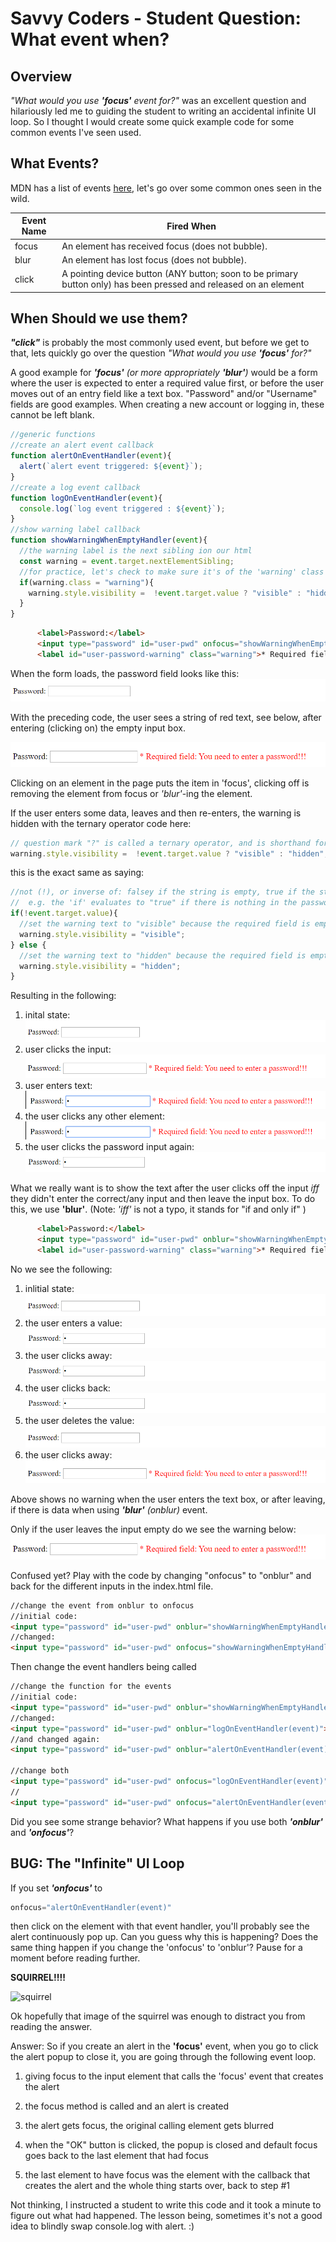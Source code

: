 # Savvy Coders - Student Question: What event when?

## Overview

*"What would you use **'focus'** event for?"* was an excellent question and hilariously led me to guiding the student to writing an accidental infinite UI loop. So I thought I would create some quick example code for some common events I've seen used.

## What Events?

MDN has a list of events [here](https://developer.mozilla.org/en-US/docs/Web/Events), let's go over some common ones seen in the wild.

| Event Name  | Fired When  |
|---|---|
| focus | An element has received focus (does not bubble). |
| blur |  An element has lost focus (does not bubble). |
| click | A pointing device button (ANY button; soon to be primary button only) has been pressed and released on an element |

## When Should we use them?

***"click"*** is probably the most commonly used event, but before we get to that, lets quickly go over the question *"What would you use **'focus'** for?"*

A good example for ***'focus'*** *(or more appropriately **'blur'**)* would be a form where the user is expected to enter a required value first, or before the user moves out of an entry field like a text box. "Password" and/or "Username" fields are good examples. When creating a new account or logging in, these cannot be left blank.


```javascript
//generic functions
//create an alert event callback
function alertOnEventHandler(event){
  alert(`alert event triggered: ${event}`);
}
//create a log event callback
function logOnEventHandler(event){
  console.log(`log event triggered : ${event}`);
}
//show warning label callback
function showWarningWhenEmptyHandler(event){
  //the warning label is the next sibling ion our html
  const warning = event.target.nextElementSibling;
  //for practice, let's check to make sure it's of the 'warning' class
  if(warning.class = "warning"){
    warning.style.visibility =  !event.target.value ? "visible" : "hidden";
  }
}
```

```html
      <label>Password:</label>
      <input type="password" id="user-pwd" onfocus="showWarningWhenEmptyHandler(event)">
      <label id="user-password-warning" class="warning">* Required field: You need to enter a password!!!</label><br><br>
```
When the form loads, the password field looks like this:
![empty password, warning](images/password-no-value-no-warn.png)

With the preceding code, the user sees a string of red text, see below, after entering (clicking on) the empty input box.

![empty password, warning](images/password-no-value-warn.png)

Clicking on an element in the page puts the item in 'focus', clicking off is removing the element from focus or *'blur'*-ing the element.

If the user enters some data, leaves and then re-enters, the warning is hidden with the ternary operator code here:

```javascript
// question mark "?" is called a ternary operator, and is shorthand for simple if statements. let <some variable> = <conditional> ? <result returned if true> : <result returned if false>
warning.style.visibility =  !event.target.value ? "visible" : "hidden";
```

this is the exact same as saying:

```javascript
//not (!), or inverse of: falsey if the string is empty, true if the string has data
//  e.g. the 'if' evaluates to "true" if there is nothing in the password box
if(!event.target.value){
  //set the warning text to "visible" because the required field is empty
  warning.style.visibility = "visible";
} else {
  //set the warning text to "hidden" because the required field is empty
  warning.style.visibility = "hidden";
}

```

Resulting in the following:

1) inital state:
![empty password, warning](images/password-no-value-no-warn.png)
2) user clicks the input:
![empty password, warning](images/password-no-value-warn.png)
3) user enters text:
![empty password, warning](images/password-value-warn.png)
4) the user clicks any other element:
![empty password, warning](images/password-value-warn.png)
5) the user clicks the password input again:
![empty password, warning](images/password-value-no-warn.png)

What we really want is to show the text after the user clicks off the input *iff* they didn't enter the correct/any input and then leave the input box.  To do this, we use **'blur'**. (Note: *'iff'* is not a typo, it stands for "if and only if" )

```html
      <label>Password:</label>
      <input type="password" id="user-pwd" onblur="showWarningWhenEmptyHandler(event)">
      <label id="user-password-warning" class="warning">* Required field: You need to enter a password!!!</label><br><br>
```
No we see the following:
1) inlitial state:
![empty password, warning](images/password-no-value-no-warn.png)
2) the user enters a value:
![empty password, warning](images/password-value-no-warn.png)
3) the user clicks away:
![empty password, warning](images/password-value-no-warn.png)
4) the user clicks back:
![empty password, warning](images/password-value-no-warn.png)
5) the user deletes the value:
![empty password, warning](images/password-no-value-no-warn.png)
6) the user clicks away:
![empty password, warning](images/password-no-value-warn.png)

Above shows no warning when the user enters the text box, or after leaving, if there is data when using ***'blur'*** *(onblur)* event.

Only if the user leaves the input empty do we see the warning below:
![empty password, warning](images/password-no-value-warn.png)

Confused yet? Play with the code by changing "onfocus" to "onblur" and back for the different inputs in the index.html file.
```html
//change the event from onblur to onfocus
//initial code:
<input type="password" id="user-pwd" onblur="showWarningWhenEmptyHandler(event)">
//changed:
<input type="password" id="user-pwd" onfocus="showWarningWhenEmptyHandler(event)">
```

Then change the event handlers being called
```html
//change the function for the events
//initial code:
<input type="password" id="user-pwd" onblur="showWarningWhenEmptyHandler(event)">
//changed:
<input type="password" id="user-pwd" onblur="logOnEventHandler(event)">
//and changed again:
<input type="password" id="user-pwd" onblur="alertOnEventHandler(event)">

//change both
<input type="password" id="user-pwd" onfocus="logOnEventHandler(event)">
//
<input type="password" id="user-pwd" onfocus="alertOnEventHandler(event)">

```

Did you see some strange behavior? What happens if you use both ***'onblur'*** and ***'onfocus'***?

##  BUG: The "Infinite" UI Loop

If you set ***'onfocus'*** to
```javascript
onfocus="alertOnEventHandler(event)"
```
then click on the element with that event handler, you'll probably see the alert continuously pop up. Can you guess why this is happening? Does the same thing happen if you change the 'onfocus' to 'onblur'? Pause for a moment before reading further.

**SQUIRREL!!!!**

![squirrel](https://images.pexels.com/photos/47547/squirrel-animal-cute-rodents-47547.jpeg?cs=srgb&dl=brown-squirrel-47547.jpg&fm=jpg)

Ok hopefully that image of the squirrel was enough to distract you from reading the answer.

Answer: So if you create an alert in the **'focus'** event, when you go to click the alert popup to close it, you are going through the following event loop.

1) giving focus to the input element that calls the 'focus' event that creates the alert

2) the focus method is called and an alert is created

3) the alert gets focus, the original calling element gets blurred

4) when the "OK" button is clicked, the popup is closed and default focus goes back to the last element that had focus

5) the last element to have focus was the element with the callback that creates the alert and the whole thing starts over, back to step #1

Not thinking, I instructed a student to write this code and it took a minute to figure out what had happened. The lesson being, sometimes it's not a good idea to blindly swap console.log with alert. :)

